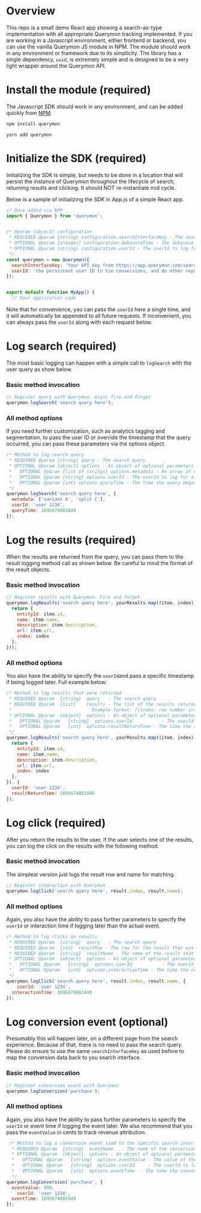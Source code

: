 # Overview


This repo is a small demo React app showing a search-as-type implementation with all appropriate Querymon tracking implemented. If you are working in a Javascript environment, either frontend or backend, you can use the vanilla Querymon JS module in NPM. The module should work in any environment or framework due to its simplicity. The library has a single dependency, `uuid`, is extremely simple and is designed to be a very light wrapper around the Querymon API.

# Install the module (required)

The Javascript SDK should work in any environment, and can be added quickly from [NPM](https://www.npmjs.com/package/querymon).

```javascript NPM
npm install querymon
```
```Text Yarn
yarn add querymon
```

# Initialize the SDK (required)

Initializing the SDK is simple, but needs to be done in a location that will persist the instance of Querymon throughout the lifecycle of search, returning results and clicking. It should NOT re-instantiate mid cycle.

Below is a sample of initializing the SDK in App.js of a simple React app.

```javascript
// Once added via NPM
import { Querymon } from 'querymon';


/* @param {object} configuration
 * REQUIRED @param {string} configuration.searchInterfaceKey - The Search Interface Key
 * OPTIONAL @param {integer} configuration.debounceTime - The debounce time in ms for the search, defaults to 1000ms
 * OPTIONAL @param {string} configuration.userId - The userId to log for all events. If not provided, a random uuid will be generated
 */
const querymon = new Querymon({
  searchInterfaceKey: 'Your API key from https://app.querymon.com/search',
  userId: 'the persistent user ID to tie conversions, and do other reporting like cohorts'
});


export default function MyApp() {
  // Your application code
```

Note that for convenience, you can pass the `userId` here a single time, and it will automatically be appended to all future requests. If inconvenient, you can always pass the `userId` along with each request below.

# Log search (required)

The most basic logging can happen with a simple call to `logSearch` with the user query as show below.

### Basic method invocation

```javascript
// Register query with Querymon. Async fire and forget
querymon.logSearch('search query here');
```

### All method options

If you need further customization, such as analytics tagging and segmentation, to pass the user ID or override the timestamp that the query occurred, you can pass these parameters via the options object.

```javascript
/* Method to log search query
 * REQUIRED @param {string} query - The search query
 * OPTIONAL @param {object} options - An object of optional parameters
 *   OPTIONAL @param {list of strings} options.metadata - An array of up to 4 strings to categorize the search query
 *   OPTIONAL @param {string} options.userId - The userId to log for all events to override the userId provided in the constructor
 *   OPTIONAL @param {int} options.queryTime - The time the query began (ms since 1970), defaults to the time of method invocation
 */
querymon.logSearch('search query here', {
  metadata: ['variant A', 'split C'],
  userId: 'user 1234',
  queryTime: 1695674081849
});
```

# Log the results (required)

When the results are returned from the query, you can pass them to the result logging method call as shown below. Be careful to mind the format of the result objects.

### Basic method invocation

```javascript
// Register results with Querymon. Fire and forget.
querymon.logResults('search query here', yourResults.map((item, index) => {
  return {
    entityId: item.id,
    name: item.name,
    description: item.description,
    url: item.url,
    index: index
  };
}));
```

### All method options

You also have the ability to specify the `userId`and pass a specific timestamp if being logged later. Full example below:

```javascript
/* Method to log results that were returned
 * REQUIRED @param  {string}  query   - The search query
 * REQUIRED @param  {list}    results - The list of the results returned from the search engine
 *                              Example format: [{index: row number integer, entityId: 'identifier for the result', name: 'name of result string', description: 'short description of the result', url: 'url for result'}]
 * OPTIONAL @param  {object}  options - An object of optional parameters
 *   OPTIONAL @param   {string}  options.userId           - The userId to log for all events to override the userId provided in the constructor
 *   OPTIONAL @param   {int}  options.resultReturnTime - The time the results were returned (ms since 1970), defaults to the time of method invocation
 */
querymon.logResults('search query here', yourResults.map((item, index) => {
  return {
    entityId: item.id,
    name: item.name,
    description: item.description,
    url: item.url,
    index: index
  };
}), {
  userId: 'user 1234',
  resultReturnTime: 1695674081849
});
```

# Log click (required)

After you return the results to the user, if the user selects one of the results, you can log the click on the results with the following method. 

### Basic method invocation

The simplest version just logs the result row and name for matching.

```javascript
// Register interaction with Querymon
querymon.logClick('search query here', result.index, result.name);
```

### All method options

Again, you also have the ability to pass further parameters to specify the `userId` or interaction time if logging later than the actual event.

```javascript
/* Method to log clicks on results
 * REQUIRED @param  {string}  query   - The search query
 * REQUIRED @param  {int}  resultRow - The row for the result that was clicked
 * REQUIRED @param  {string}  resultName - The name of the result that was clicked
 * OPTIONAL @param  {object}  options - An object of optional parameters
 *   OPTIONAL @param   {string}  options.userId           - The userId to log for all events to override the userId provided in the constructor
 *   OPTIONAL @param   {int}  options.interactionTime - The time the result was clicked (ms since 1970), defaults to the time of method invocation
 */
querymon.logClick('search query here', result.index, result.name, {
	userId: 'user 1234',
  interactionTime: 1695674081849
});
```

# Log conversion event (optional)

Presumably this will happen later, on a different page from the search experience. Because of that, there is no need to pass the search query. Please do ensure to use the same `searchInterfaceKey` as used before to map the conversion data back to you search interface.

### Basic method invocation

```javascript
// Register conversion event with Querymon
querymon.logConversion('purchase');
```

### All method options

Again, you also have the ability to pass further parameters to specify the `userId` or event time if logging the event later. We also recommend that you pass the `eventValue` in cents to track revenue attribution.

```javascript
 /* Method to log a conversion event tied to the specific search interface
  * REQUIRED @param  {string}  eventName   - The name of the conversion event
  * OPTIONAL @param  {object}  options - An object of optional parameters
  *   OPTIONAL @param   {string}  options.eventValue - The value of the conversion event, in cents. No decimals.
  *   OPTIONAL @param   {string}  options.userId     - The userId to log for all events to override the userId provided in the constructor
  *   OPTIONAL @param   {int}  options.eventTime  - The time the conversion event occurred (ms since 1970), defaults to the time of method invocation
  */
querymon.logConversion('purchase', {
  eventValue: 999,
	userId: 'user 1234',
  eventTime: 1695674081849
});
```
